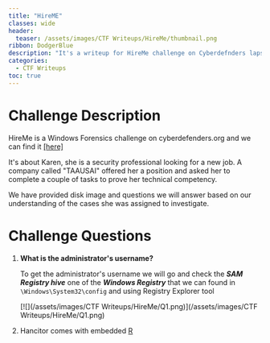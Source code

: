 ```yaml
---
title: "HireME"
classes: wide
header:
  teaser: /assets/images/CTF Writeups/HireMe/thumbnail.png
ribbon: DodgerBlue
description: "It's a writeup for HireMe challenge on Cyberdefnders laps..."
categories:
  - CTF Writeups
toc: true
---
```


# Challenge Description

HireMe  is a Windows Forensics challenge on cyberdefenders.org and we can find it [[here]](https://cyberdefenders.org/labs/62) 

It's about Karen, she is a security professional looking for a new job. A company called "TAAUSAI" offered her a position and asked her to complete a couple of tasks to prove her technical competency. 

We have provided disk image and questions we will answer based on our understanding of the cases she was assigned to investigate.

# Challenge Questions

1. **What is the administrator's username?** 

   To get the administrator's username we will go and check the ***SAM Registry hive*** one of the ***Windows Registry*** that we can found in  `\Windows\System32\config` and using Registry Explorer tool 

   [![](/assets/images/CTF Writeups/HireMe/Q1.png)](/assets/images/CTF Writeups/HireMe/Q1.png)

2. Hancitor comes with embedded <u>R
